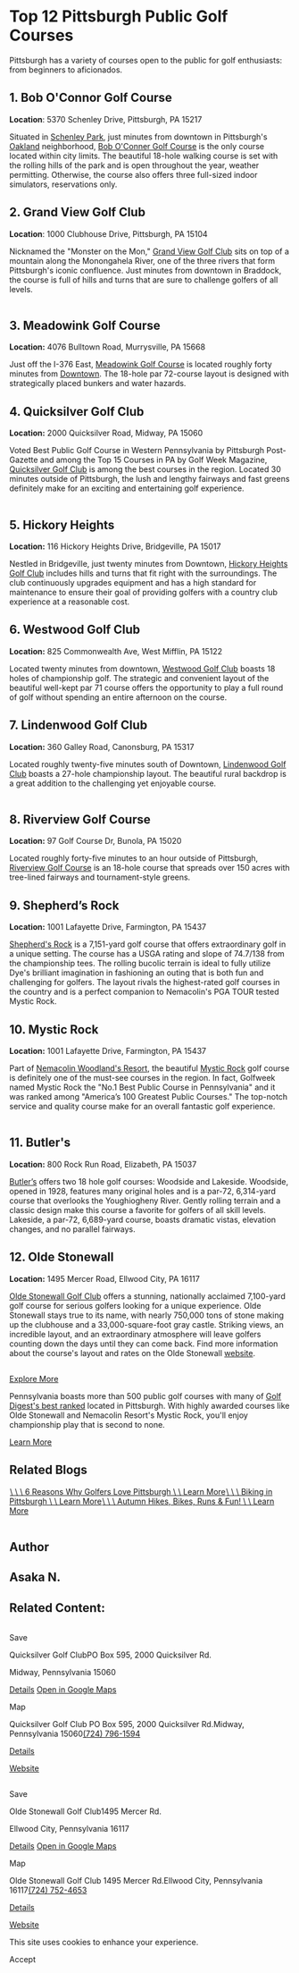 # Top 12 Pittsburgh Public Golf Courses

Pittsburgh has a variety of courses open to the public for golf enthusiasts: from beginners to aficionados.

## 1\. Bob O'Connor Golf Course

**Location**: 5370 Schenley Drive, Pittsburgh, PA 15217

Situated in [Schenley Park](https://www.visitpittsburgh.com/directory/schenley-park/), just minutes from downtown in Pittsburgh's [Oakland](https://www.visitpittsburgh.com/neighborhoods/oakland/) neighborhood, [Bob O'Conner Golf Course](http://www.thebobgc.com/) is the only course located within city limits. The beautiful 18-hole walking course is set with the rolling hills of the park and is open throughout the year, weather permitting. Otherwise, the course also offers three full-sized indoor simulators, reservations only.

## 2\. Grand View Golf Club

**Location**: 1000 Clubhouse Drive, Pittsburgh, PA 15104

Nicknamed the "Monster on the Mon," [Grand View Golf Club](http://www.pittsburghgolf.com/) sits on top of a mountain along the Monongahela River, one of the three rivers that form Pittsburgh's iconic confluence. Just minutes from downtown in Braddock, the course is full of hills and turns that are sure to challenge golfers of all levels.

![A group of friends enjoy a round of golf on a course in Pittsburgh, PA.](data:image/svg+xml;charset=utf-8,%3Csvg%20xmlns%3D%27http%3A%2F%2Fwww.w3.org%2F2000%2Fsvg%27%20width%3D%271%27%20height%3D%271%27%20style%3D%27background%3Atransparent%27%2F%3E)

## 3\. Meadowink Golf Course

**Location:** 4076 Bulltown Road, Murrysville, PA 15668

Just off the I-376 East, [Meadowink Golf Course](http://www.meadowinkgolf.com/) is located roughly forty minutes from [Downtown](https://www.visitpittsburgh.com/neighborhoods/downtown-pittsburgh/). The 18-hole par 72-course layout is designed with strategically placed bunkers and water hazards.

## 4\. Quicksilver Golf Club

**Location:** 2000 Quicksilver Road, Midway, PA 15060

Voted Best Public Golf Course in Western Pennsylvania by Pittsburgh Post-Gazette and among the Top 15 Courses in PA by Golf Week Magazine, [Quicksilver Golf Club](https://www.visitpittsburgh.com/directory/quicksilver-golf-club/) is among the best courses in the region. Located 30 minutes outside of Pittsburgh, the lush and lengthy fairways and fast greens definitely make for an exciting and entertaining golf experience.

![](data:image/svg+xml;charset=utf-8,%3Csvg%20xmlns%3D%27http%3A%2F%2Fwww.w3.org%2F2000%2Fsvg%27%20width%3D%271%27%20height%3D%271%27%20style%3D%27background%3Atransparent%27%2F%3E)

## 5\. Hickory Heights

**Location:** 116 Hickory Heights Drive, Bridgeville, PA 15017

Nestled in Bridgeville, just twenty minutes from Downtown, [Hickory Heights Golf Club](http://www.hickoryheights.golf/) includes hills and turns that fit right with the surroundings. The club continuously upgrades equipment and has a high standard for maintenance to ensure their goal of providing golfers with a country club experience at a reasonable cost.

## 6\. Westwood Golf Club

**Location:** 825 Commonwealth Ave, West Mifflin, PA 15122

Located twenty minutes from downtown, [Westwood Golf Club](http://westwoodlinks.net/) boasts 18 holes of championship golf. The strategic and convenient layout of the beautiful well-kept par 71 course offers the opportunity to play a full round of golf without spending an entire afternoon on the course.

## 7\. Lindenwood Golf Club

**Location:** 360 Galley Road, Canonsburg, PA 15317

Located roughly twenty-five minutes south of Downtown, [Lindenwood Golf Club](http://www.lindenwoodgolf.com/) boasts a 27-hole championship layout. The beautiful rural backdrop is a great addition to the challenging yet enjoyable course.

![An aerial shot of the Lindenwood Golf Club with a sprawling course and surrounding greenery.](data:image/svg+xml;charset=utf-8,%3Csvg%20xmlns%3D%27http%3A%2F%2Fwww.w3.org%2F2000%2Fsvg%27%20width%3D%271%27%20height%3D%271%27%20style%3D%27background%3Atransparent%27%2F%3E)

## 8\. Riverview Golf Course

**Location:** 97 Golf Course Dr, Bunola, PA 15020

Located roughly forty-five minutes to an hour outside of Pittsburgh, [Riverview Golf Course](http://riverviewpa.com/) is an 18-hole course that spreads over 150 acres with tree-lined fairways and tournament-style greens.

## 9\. Shepherd’s Rock

**Location:** 1001 Lafayette Drive, Farmington, PA 15437

[Shepherd's Rock](http://www.nemacolin.com/golf/) is a 7,151-yard golf course that offers extraordinary golf in a unique setting. The course has a USGA rating and slope of 74.7/138 from the championship tees. The rolling bucolic terrain is ideal to fully utilize Dye's brilliant imagination in fashioning an outing that is both fun and challenging for golfers. The layout rivals the highest-rated golf courses in the country and is a perfect companion to Nemacolin's PGA TOUR tested Mystic Rock.

## 10\. Mystic Rock

**Location:** 1001 Lafayette Drive, Farmington, PA 15437

Part of [Nemacolin Woodland's Resort](https://www.visitpittsburgh.com/directory/nemacolin/), the beautiful [Mystic Rock](http://www.nemacolin.com/golf/) golf course is definitely one of the must-see courses in the region. In fact, Golfweek named Mystic Rock the "No.1 Best Public Course in Pennsylvania" and it was ranked among "America’s 100 Greatest Public Courses." The top-notch service and quality course make for an overall fantastic golf experience.

![](data:image/svg+xml;charset=utf-8,%3Csvg%20xmlns%3D%27http%3A%2F%2Fwww.w3.org%2F2000%2Fsvg%27%20width%3D%271%27%20height%3D%271%27%20style%3D%27background%3Atransparent%27%2F%3E)

## 11\. Butler's

**Location:** 800 Rock Run Road, Elizabeth, PA 15037

[Butler’s](http://www.butlersgolf.com/) offers two 18 hole golf courses: Woodside and Lakeside. Woodside, opened in 1928, features many original holes and is a par-72, 6,314-yard course that overlooks the Youghiogheny River. Gently rolling terrain and a classic design make this course a favorite for golfers of all skill levels. Lakeside, a par-72, 6,689-yard course, boasts dramatic vistas, elevation changes, and no parallel fairways.

## 12\. Olde Stonewall

**Location:** 1495 Mercer Road, Ellwood City, PA 16117

[Olde Stonewall Golf Club](https://www.visitpittsburgh.com/directory/olde-stonewall-golf-club/) offers a stunning, nationally acclaimed 7,100-yard golf course for serious golfers looking for a unique experience. Olde Stonewall stays true to its name, with nearly 750,000 tons of stone making up the clubhouse and a 33,000-square-foot gray castle. Striking views, an incredible layout, and an extraordinary atmosphere will leave golfers counting down the days until they can come back. Find more information about the course's layout and rates on the Olde Stonewall [website](http://www.oldestonewall.com/).

[![A woman cheers by a pin on a golf course.](data:image/svg+xml;charset=utf-8,%3Csvg%20xmlns%3D%27http%3A%2F%2Fwww.w3.org%2F2000%2Fsvg%27%20width%3D%271%27%20height%3D%271%27%20style%3D%27background%3Atransparent%27%2F%3E)](https://www.visitpittsburgh.com/things-to-do/outdoor-adventure/golf/)

[Explore More](https://www.visitpittsburgh.com/things-to-do/outdoor-adventure/golf/)

Pennsylvania boasts more than 500 public golf courses with many of [Golf Digest's best ranked](http://www.golfdigest.com/story/pennsylvania-best-in-state-rankings) located in Pittsburgh. With highly awarded courses like Olde Stonewall and Nemacolin Resort's Mystic Rock, you'll enjoy championship play that is second to none.

[Learn More](https://www.visitpittsburgh.com/things-to-do/outdoor-adventure/golf/)

## Related Blogs

[![](data:image/svg+xml;charset=utf-8,%3Csvg%20xmlns%3D%27http%3A%2F%2Fwww.w3.org%2F2000%2Fsvg%27%20width%3D%271%27%20height%3D%271%27%20style%3D%27background%3Atransparent%27%2F%3E)\\
\\
\\
6 Reasons Why Golfers Love Pittsburgh \\
\\
Learn More](https://www.visitpittsburgh.com/blog/6-reasons-why-golfers-love-pittsburgh/)[![](data:image/svg+xml;charset=utf-8,%3Csvg%20xmlns%3D%27http%3A%2F%2Fwww.w3.org%2F2000%2Fsvg%27%20width%3D%271%27%20height%3D%271%27%20style%3D%27background%3Atransparent%27%2F%3E)\\
\\
\\
Biking in Pittsburgh \\
\\
Learn More](https://www.visitpittsburgh.com/blog/biking-in-pittsburgh/)[![](data:image/svg+xml;charset=utf-8,%3Csvg%20xmlns%3D%27http%3A%2F%2Fwww.w3.org%2F2000%2Fsvg%27%20width%3D%271%27%20height%3D%271%27%20style%3D%27background%3Atransparent%27%2F%3E)\\
\\
\\
Autumn Hikes, Bikes, Runs & Fun! \\
\\
Learn More](https://www.visitpittsburgh.com/blog/fun-fall-fitness-activities-in-pittsburgh/)

![Asaka N.](data:image/svg+xml;charset=utf-8,%3Csvg%20xmlns%3D%27http%3A%2F%2Fwww.w3.org%2F2000%2Fsvg%27%20width%3D%271%27%20height%3D%271%27%20style%3D%27background%3Atransparent%27%2F%3E)

## Author

## Asaka N.

## Related Content:

[![](data:image/svg+xml;charset=utf-8,%3Csvg%20xmlns%3D%27http%3A%2F%2Fwww.w3.org%2F2000%2Fsvg%27%20width%3D%271%27%20height%3D%271%27%20style%3D%27background%3Atransparent%27%2F%3E)](https://www.visitpittsburgh.com/directory/quicksilver-golf-club/)

Save

Quicksilver Golf ClubPO Box 595, 2000 Quicksilver Rd.

Midway, Pennsylvania 15060

[Details](https://www.visitpittsburgh.com/directory/quicksilver-golf-club/) [Open in Google Maps](http://maps.google.com/?q=PO%20Box%20595%2C%202000%20Quicksilver%20Rd.%0AMidway%2C%20Pennsylvania%2015060%0A)

Map

Quicksilver Golf Club
PO Box 595, 2000 Quicksilver Rd.Midway, Pennsylvania 15060[(724) 796-1594](tel:+1-724-796-1594)

[Details](https://www.visitpittsburgh.com/directory/quicksilver-golf-club/)

[Website](http://www.quicksilvergolf.com/)

[![](data:image/svg+xml;charset=utf-8,%3Csvg%20xmlns%3D%27http%3A%2F%2Fwww.w3.org%2F2000%2Fsvg%27%20width%3D%271%27%20height%3D%271%27%20style%3D%27background%3Atransparent%27%2F%3E)](https://www.visitpittsburgh.com/directory/olde-stonewall-golf-club/)

Save

Olde Stonewall Golf Club1495 Mercer Rd.

Ellwood City, Pennsylvania 16117

[Details](https://www.visitpittsburgh.com/directory/olde-stonewall-golf-club/) [Open in Google Maps](http://maps.google.com/?q=1495%20Mercer%20Rd.%0AEllwood%20City%2C%20Pennsylvania%2016117%0A)

Map

Olde Stonewall Golf Club
1495 Mercer Rd.Ellwood City, Pennsylvania 16117[(724) 752-4653](tel:+1-724-752-4653)

[Details](https://www.visitpittsburgh.com/directory/olde-stonewall-golf-club/)

[Website](http://www.oldestonewall.com/)

This site uses cookies to enhance your experience.



Accept
